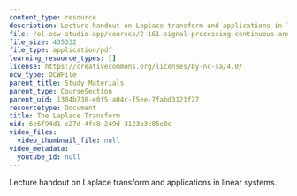 ```yaml
---
content_type: resource
description: Lecture handout on Laplace transform and applications in linear systems.
file: /ol-ocw-studio-app/courses/2-161-signal-processing-continuous-and-discrete-fall-2008/6e6f94d1e27d4fe8249d3123a3c85e0c_laplace.pdf
file_size: 435332
file_type: application/pdf
learning_resource_types: []
license: https://creativecommons.org/licenses/by-nc-sa/4.0/
ocw_type: OCWFile
parent_title: Study Materials
parent_type: CourseSection
parent_uid: 1384b738-e0f5-a04c-f5ee-7fabd3121f27
resourcetype: Document
title: The Laplace Transform
uid: 6e6f94d1-e27d-4fe8-249d-3123a3c85e0c
video_files:
  video_thumbnail_file: null
video_metadata:
  youtube_id: null
---
```

Lecture handout on Laplace transform and applications in linear systems.